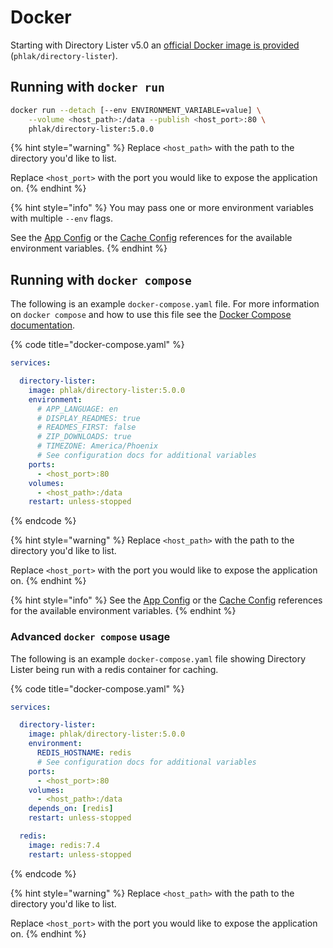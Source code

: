 # Docker

Starting with Directory Lister v5.0 an [official Docker image is provided](https://hub.docker.com/repository/docker/phlak/directory-lister) (`phlak/directory-lister`).

## Running with `docker run`

```bash
docker run --detach [--env ENVIRONMENT_VARIABLE=value] \
    --volume <host_path>:/data --publish <host_port>:80 \
    phlak/directory-lister:5.0.0
```

{% hint style="warning" %}
Replace `<host_path>` with the path to the directory you'd like to list.

Replace `<host_port>` with the port you would like to expose the application on.
{% endhint %}

{% hint style="info" %}
You may pass one or more environment variables with multiple `--env` flags.

See the [App Config](../configuration/app-config-reference.md) or the [Cache Config](../configuration/cache-config-reference.md) references for the available environment variables.
{% endhint %}

## Running with `docker compose`

The following is an example `docker-compose.yaml` file. For more information on `docker compose` and how to use this file see the [Docker Compose documentation](https://docs.docker.com/compose/).

{% code title="docker-compose.yaml" %}
```yaml
services:

  directory-lister:
    image: phlak/directory-lister:5.0.0
    environment:
      # APP_LANGUAGE: en
      # DISPLAY_READMES: true
      # READMES_FIRST: false
      # ZIP_DOWNLOADS: true
      # TIMEZONE: America/Phoenix
      # See configuration docs for additional variables
    ports:
      - <host_port>:80
    volumes:
      - <host_path>:/data
    restart: unless-stopped
```
{% endcode %}

{% hint style="warning" %}
Replace `<host_path>` with the path to the directory you'd like to list.

Replace `<host_port>` with the port you would like to expose the application on.
{% endhint %}

{% hint style="info" %}
See the [App Config](../configuration/app-config-reference.md) or the [Cache Config](../configuration/cache-config-reference.md) references for the available environment variables.
{% endhint %}

### Advanced `docker compose` usage&#x20;

The following is an example `docker-compose.yaml` file showing Directory Lister being run with a redis container for caching.

{% code title="docker-compose.yaml" %}
```yaml
services:

  directory-lister:
    image: phlak/directory-lister:5.0.0
    environment:
      REDIS_HOSTNAME: redis
      # See configuration docs for additional variables
    ports:
      - <host_port>:80
    volumes:
      - <host_path>:/data
    depends_on: [redis]
    restart: unless-stopped

  redis:
    image: redis:7.4
    restart: unless-stopped
```
{% endcode %}

{% hint style="warning" %}
Replace `<host_path>` with the path to the directory you'd like to list.

Replace `<host_port>` with the port you would like to expose the application on.
{% endhint %}
